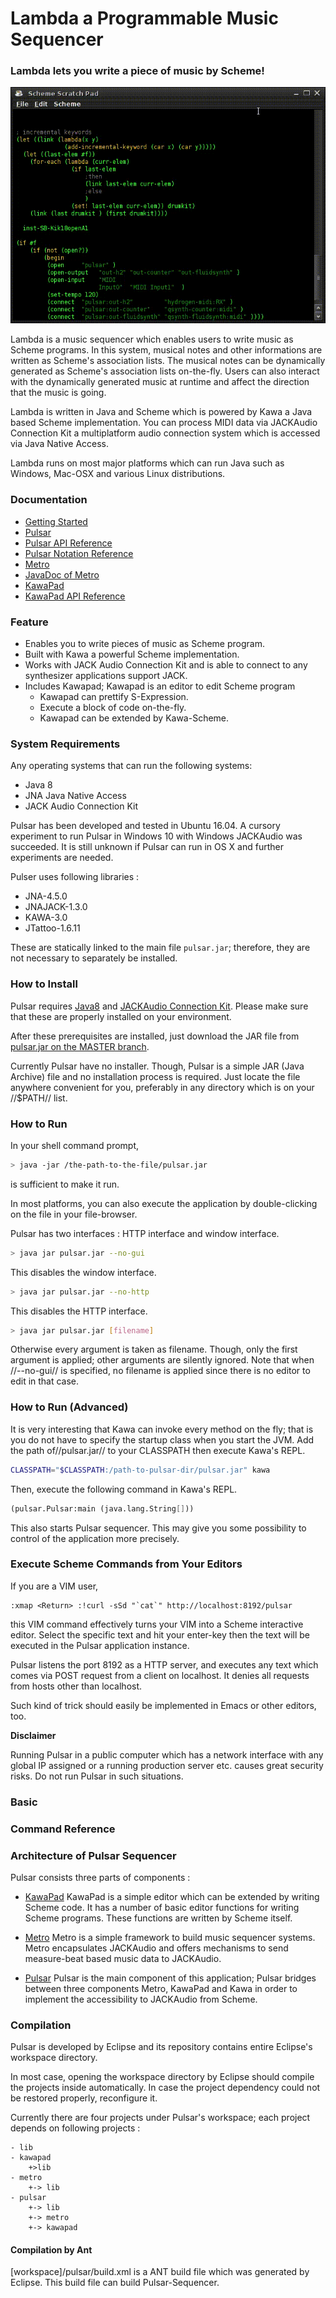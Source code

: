 
Lambda a Programmable Music Sequencer 
===================================

### Lambda lets you write a piece of music by Scheme! ###

![corresponding-parenthesis-movement](imgs/corresponding-parenthesis-movement.gif)

Lambda is a music sequencer which enables users to write music as Scheme
programs. In this system, musical notes and other informations are written as
Scheme's association lists. The musical notes can be dynamically generated as
Scheme's association lists on-the-fly. Users can also interact with the
dynamically generated music at runtime and affect the direction that the music
is going.

Lambda is written in Java and Scheme which is powered by Kawa a Java based
Scheme implementation. You can process MIDI data via JACKAudio Connection Kit
a multiplatform audio connection system which is accessed via Java Native
Access.

Lambda runs on most major platforms which can run Java such as Windows, Mac-OSX
and various Linux distributions. 


### Documentation ###

- [Getting Started](getting-started.md)
- [Pulsar](workspace/pulsar/readme.md)
- [Pulsar API Reference](workspace/pulsar/readme-procs-api.md)
- [Pulsar Notation Reference](workspace/pulsar/readme-notes-api.md)
- [Metro](workspace/metro/readme.md)
- [JavaDoc of Metro](workspace/metro/doc/index.html)
- [KawaPad](workspace/kawapad/readme.md)
- [KawaPad API Reference](workspace/kawapad/readme-api.md)


### Feature ###
- Enables you to write pieces of music as Scheme program.
- Built with Kawa a powerful Scheme implementation.
- Works with JACK Audio Connection Kit and is able to connect to any 
  synthesizer applications support JACK.
- Includes Kawapad; Kawapad is an editor to edit Scheme program 
	- Kawapad can prettify S-Expression.
	- Execute a block of code on-the-fly.
	- Kawapad can be extended by Kawa-Scheme.

### System Requirements ###
Any operating systems that can run the following systems:
- Java 8
- JNA Java Native Access
- JACK Audio Connection Kit

Pulsar has been developed and tested in Ubuntu 16.04. A cursory experiment to
run Pulsar in Windows 10 with Windows JACKAudio was succeeded.  It is still unknown
if Pulsar can run in OS X and further experiments are needed.

Pulser uses following libraries :

- JNA-4.5.0
- JNAJACK-1.3.0
- KAWA-3.0
- JTattoo-1.6.11

These are statically linked to the main file `pulsar.jar`; therefore, they are
not necessary to separately be installed.

### How to Install ###

Pulsar requires [Java8](https://www.java.com/en/download/) and [JACKAudio
Connection Kit](http://jackaudio.org/). Please make sure that these are
properly installed on your environment.

After these prerequisites are installed, just download the JAR file from
[pulsar.jar on the MASTER
branch](https://github.com/lisp-scheme-music/pulsar/blob/master/workspace/pulsar/pulsar.jar).

Currently Pulsar have no installer. Though, Pulsar is a simple JAR (Java
Archive) file and no installation process is required. Just locate the file
anywhere convenient for you, preferably in any directory which is on your
//$PATH// list.


### How to Run ###

In your shell command prompt,
```bash
> java -jar /the-path-to-the-file/pulsar.jar
```
is sufficient to make it run. 

In most platforms, you can also execute the application by double-clicking on
the file in your file-browser.

Pulsar has two interfaces : HTTP interface and window interface.
```bash
> java jar pulsar.jar --no-gui 
```
This disables the window interface.


```bash
> java jar pulsar.jar --no-http
```
This disables the HTTP interface.

```bash
> java jar pulsar.jar [filename]
```
Otherwise every argument is taken as filename. Though, only the first argument
is applied; other arguments are silently ignored. Note that when //--no-gui//
is specified, no filename is applied since there is no editor to edit in that
case.

### How to Run (Advanced) ###

It is very interesting that Kawa can invoke every method on the fly; that is
you do not have to specify the startup class when you start the JVM. Add the
path of//pulsar.jar// to your CLASSPATH then execute Kawa's REPL.

```bash
CLASSPATH="$CLASSPATH:/path-to-pulsar-dir/pulsar.jar" kawa
```
Then, execute the following command in Kawa's REPL.
```scheme
(pulsar.Pulsar:main (java.lang.String[]))
```
This also starts Pulsar sequencer. This may give you some possibility to
control of the application more precisely.


### Execute Scheme Commands from Your Editors ###

If you are a VIM user, 
```VIM
:xmap <Return> :!curl -sSd "`cat`" http://localhost:8192/pulsar
```
this VIM command effectively turns your VIM into a Scheme interactive
editor. Select the specific text and hit your enter-key then the text will be
executed in the Pulsar application instance.

Pulsar listens the port 8192 as a HTTP server, and executes any text which
comes via POST request from a client on localhost. It denies all requests from
hosts other than localhost.

Such kind of trick should easily be implemented in Emacs or other editors, too.


**Disclaimer**

Running Pulsar in a public computer which has a network interface with any
global IP assigned or a running production server etc. causes great security
risks. Do not run Pulsar in such situations.


### Basic  ### 





### Command Reference ###


### Architecture of Pulsar Sequencer ###


Pulsar consists three parts of components :

- [KawaPad](./workspace/kawapad/readme.md )
  KawaPad is a simple editor which can be extended by writing Scheme code.
  It has a number of basic editor functions for writing Scheme programs. These
  functions are written by Scheme itself.

- [Metro](./workspace/metro/readme.md )
  Metro is a simple framework to build music sequencer systems. Metro
  encapsulates JACKAudio and offers mechanisms to send measure-beat based music
  data to JACKAudio.
  

- [Pulsar](./workspace/pulsar/readme.md )
  Pulsar is the main component of this application; Pulsar bridges between
  three components Metro, KawaPad and Kawa  in order to implement the
  accessibility to JACKAudio from Scheme.


### Compilation ###

Pulsar is developed by Eclipse and its repository contains entire
Eclipse's workspace directory.

In most case, opening the workspace directory by Eclipse should compile
the projects inside automatically. In case the project dependency could
not be restored properly, reconfigure it.

Currently there are four projects under Pulsar's workspace; each project
depends on following projects :

```memo
- lib
- kawapad
    +>lib
- metro 
    +-> lib
- pulsar 
    +-> lib
    +-> metro
    +-> kawapad
```

#### Compilation by Ant ####
[workspace]/pulsar/build.xml is a ANT build file which was generated by
Eclipse. This build file can build Pulsar-Sequencer.





<!-- vim: set spell expandtab : -->
